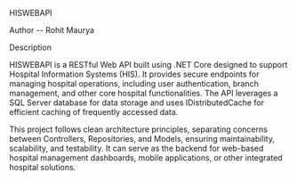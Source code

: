 HISWEBAPI

Author -- Rohit Maurya

Description

HISWEBAPI is a RESTful Web API built using .NET Core designed to support Hospital Information Systems (HIS). It provides secure endpoints for managing hospital operations, including user authentication, branch management, and other core hospital functionalities. The API leverages a SQL Server database for data storage and uses IDistributedCache for efficient caching of frequently accessed data.

This project follows clean architecture principles, separating concerns between Controllers, Repositories, and Models, ensuring maintainability, scalability, and testability. It can serve as the backend for web-based hospital management dashboards, mobile applications, or other integrated hospital solutions.
